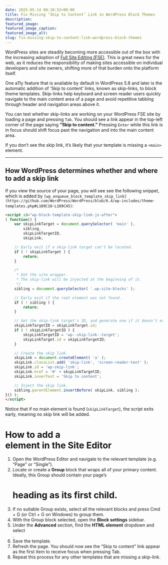 ```yaml
---
date: 2025-05-14 08:10:52+00:00
title: Fix Missing ‘Skip to Content’ Link in WordPress Block Themes
description:
featured_image:
featured_image_caption:
featured_image_alt:
slug: fix-missing-skip-to-content-link-wordpress-block-themes
---
```


WordPress sites are steadily becoming more accessible out of the box with the increasing adoption of [Full Site Editing \(FSE\)](https://fullsiteediting.com/lessons/what-is-full-site-editing/). This is great news for the web, as it reduces the responsibility of making sites accessible on individual developers and site owners, shifting more of that burden onto the platform itself.

One a11y feature that is available by default in WordPress 5.8 and later is the automatic addition of ’Skip to content’ links, known as skip-links, to block theme templates. Skip-links help keyboard and screen reader users quickly navigate to the main content area of a page and avoid repetitive tabbing through header and navigation areas above it.

You can test whether skip-links are working on your WordPress FSE site by loading a page and pressing `Tab`. You should see a link appear in the top-left corner of the page saying **“Skip to content.”** Pressing `Enter` while this link is in focus should shift focus past the navigation and into the main content area.

If you don’t see the skip link, it’s likely that your template is missing a `<main>` element.

---

## How WordPress determines whether and where to add a skip link

If you view the source of your page, you will see see the following snippet, which is added by `[wp_enqueue_block_template_skip_link](https://github.com/WordPress/WordPress/blob/6.4/wp-includes/theme-templates.php#L109C10-L109C45)`:

```html
<script id="wp-block-template-skip-link-js-after">
( function() {
	var skipLinkTarget = document.querySelector( 'main' ),
		sibling,
		skipLinkTargetID,
		skipLink;

	// Early exit if a skip-link target can't be located.
	if ( ! skipLinkTarget ) {
		return;
	}

	/*
	 * Get the site wrapper.
	 * The skip-link will be injected at the beginning of it.
	 */
	sibling = document.querySelector( '.wp-site-blocks' );

	// Early exit if the root element was not found.
	if ( ! sibling ) {
		return;
	}

	// Get the skip-link target's ID, and generate one if it doesn't exist.
	skipLinkTargetID = skipLinkTarget.id;
	if ( ! skipLinkTargetID ) {
		skipLinkTargetID = 'wp--skip-link--target';
		skipLinkTarget.id = skipLinkTargetID;
	}

	// Create the skip link.
	skipLink = document.createElement( 'a' );
	skipLink.classList.add( 'skip-link', 'screen-reader-text' );
	skipLink.id = 'wp-skip-link';
	skipLink.href = '#' + skipLinkTargetID;
	skipLink.innerText = 'Skip to content';

	// Inject the skip link.
	sibling.parentElement.insertBefore( skipLink, sibling );
}() );
</script>
```

Notice that if no main element is found (`skipLinkTarget`), the script exits early, meaning no skip link will be added.

# How to add a<main> element in the Site Editor
1. Open the WordPress Editor and navigate to the relevant template (e.g. “Page” or “Single”).
2. Locate or create a **Group** block that wraps all of your primary content. Ideally, this Group should contain your page’s <h1> heading as its first child.
3. If no suitable Group exists, select all the relevant blocks and press Cmd + G (or Ctrl + G on Windows) to group them.
4. With the Group block selected, open the **Block settings** sidebar.
5. Under the **Advanced** section, find the **HTML element** dropdown and select <main>.
6. Save the template.
7. Refresh the page. You should now see the “Skip to content” link appear as the first item to receive focus when pressing Tab.
8. Repeat this process for any other templates that are missing a skip-link.
